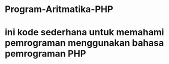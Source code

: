 # Program-Aritmatika-PHP

# ini kode sederhana untuk memahami pemrograman menggunakan bahasa pemrograman PHP
